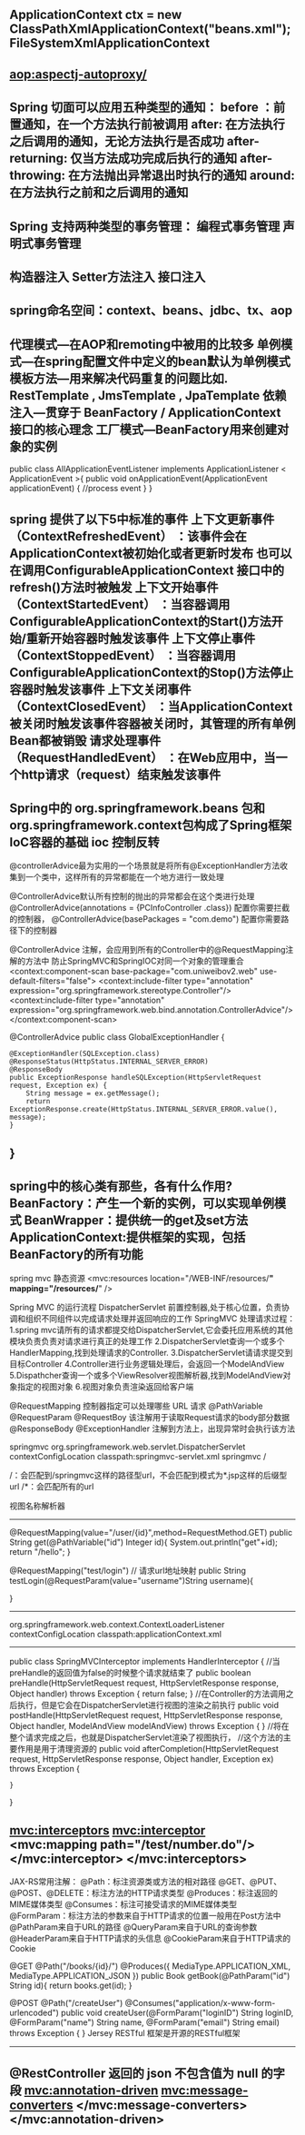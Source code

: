 ApplicationContext ctx = new ClassPathXmlApplicationContext("beans.xml");
FileSystemXmlApplicationContext
--------------------------------------------------------------------------------------
<!--启动@AspectJ支持-->
<aop:aspectj-autoproxy/>
--------------------------------------------------------------------------------------
Spring 切面可以应用五种类型的通知：
    before ：前置通知，在一个方法执行前被调用
    after:  在方法执行之后调用的通知，无论方法执行是否成功
    after-returning:  仅当方法成功完成后执行的通知
    after-throwing:  在方法抛出异常退出时执行的通知
    around:  在方法执行之前和之后调用的通知
--------------------------------------------------------------------------------------
Spring 支持两种类型的事务管理：
编程式事务管理
声明式事务管理
--------------------------------------------------------------------------------------
构造器注入
Setter方法注入
接口注入
--------------------------------------------------------------------------------------
spring命名空间：context、beans、jdbc、tx、aop
--------------------------------------------------------------------------------------
代理模式—在AOP和remoting中被用的比较多
单例模式—在spring配置文件中定义的bean默认为单例模式
模板方法—用来解决代码重复的问题比如.  RestTemplate ,  JmsTemplate ,  JpaTemplate
依赖注入—贯穿于 BeanFactory  /  ApplicationContext 接口的核心理念
工厂模式—BeanFactory用来创建对象的实例
--------------------------------------------------------------------------------------
public class AllApplicationEventListener implements ApplicationListener < ApplicationEvent >{
    public void onApplicationEvent(ApplicationEvent applicationEvent)
    {
        //process event
    }
}

spring 提供了以下5中标准的事件
上下文更新事件（ContextRefreshedEvent） ：该事件会在ApplicationContext被初始化或者更新时发布
也可以在调用ConfigurableApplicationContext 接口中的refresh()方法时被触发
上下文开始事件（ContextStartedEvent） ：当容器调用ConfigurableApplicationContext的Start()方法开始/重新开始容器时触发该事件
上下文停止事件（ContextStoppedEvent） ：当容器调用ConfigurableApplicationContext的Stop()方法停止容器时触发该事件
上下文关闭事件（ContextClosedEvent） ：当ApplicationContext被关闭时触发该事件容器被关闭时，其管理的所有单例Bean都被销毁
请求处理事件（RequestHandledEvent） ：在Web应用中，当一个http请求（request）结束触发该事件
--------------------------------------------------------------------------------------
Spring中的 org.springframework.beans 包和 org.springframework.context包构成了Spring框架IoC容器的基础
ioc 控制反转
--------------------------------------------------------------------------------------
@controllerAdvice最为实用的一个场景就是将所有@ExceptionHandler方法收集到一个类中，这样所有的异常都能在一个地方进行一致处理

@ControllerAdvice默认所有控制的抛出的异常都会在这个类进行处理
@ControllerAdvice(annotations = {PCInfoController .class}) 配置你需要拦截的控制器，
@ControllerAdvice(basePackages = "com.demo") 配置你需要路径下的控制器

@ControllerAdvice 注解，会应用到所有的Controller中的@RequestMapping注解的方法中
防止SpringMVC和SpringIOC对同一个对象的管理重合
<context:component-scan base-package="com.uniweibov2.web" use-default-filters="false">
  <context:include-filter type="annotation" expression="org.springframework.stereotype.Controller"/>
	<context:include-filter type="annotation" expression="org.springframework.web.bind.annotation.ControllerAdvice"/>
</context:component-scan>

@ControllerAdvice
public class GlobalExceptionHandler {

    @ExceptionHandler(SQLException.class)
    @ResponseStatus(HttpStatus.INTERNAL_SERVER_ERROR)
    @ResponseBody
    public ExceptionResponse handleSQLException(HttpServletRequest request, Exception ex) {
        String message = ex.getMessage();
        return ExceptionResponse.create(HttpStatus.INTERNAL_SERVER_ERROR.value(), message);
    }
}
--------------------------------------------------------------------------------------
spring中的核心类有那些，各有什么作用?
BeanFactory：产生一个新的实例，可以实现单例模式
BeanWrapper：提供统一的get及set方法
ApplicationContext:提供框架的实现，包括BeanFactory的所有功能
--------------------------------------------------------------------------------------
spring mvc 静态资源
<mvc:resources location="/WEB-INF/resources/**" mapping="/resources/**" />

Spring MVC 的运行流程
DispatcherServlet 前置控制器,处于核心位置，负责协调和组织不同组件以完成请求处理并返回响应的工作
SpringMVC 处理请求过程：
1.spring mvc请所有的请求都提交给DispatcherServlet,它会委托应用系统的其他模块负责负责对请求进行真正的处理工作
2.DispatcherServlet查询一个或多个HandlerMapping,找到处理请求的Controller.
3.DispatcherServlet请请求提交到目标Controller
4.Controller进行业务逻辑处理后，会返回一个ModelAndView
5.Dispathcher查询一个或多个ViewResolver视图解析器,找到ModelAndView对象指定的视图对象
6.视图对象负责渲染返回给客户端

@RequestMapping 控制器指定可以处理哪些 URL 请求
@PathVariable
@RequestParam
@RequestBoy 该注解用于读取Request请求的body部分数据
@ResponseBody
@ExceptionHandler 注解到方法上，出现异常时会执行该方法

<servlet>
      <servlet-name>springmvc</servlet-name>
      <servlet-class>org.springframework.web.servlet.DispatcherServlet</servlet-class>
      <init-param>
            <param-name>contextConfigLocation</param-name>
            <param-value>classpath:springmvc-servlet.xml</param-value>
      </init-param>
      <!-- <load-on-startup>1</load-on-startup> -->
  </servlet>

<servlet-mapping>
      <servlet-name>springmvc</servlet-name>
      <url-pattern>/</url-pattern>
</servlet-mapping>

<url-pattern>/</url-pattern>：会匹配到/springmvc这样的路径型url，不会匹配到模式为*.jsp这样的后缀型url
<url-pattern>/*</url-pattern>：会匹配所有的url

视图名称解析器
<bean class="org.springframework.web.servlet.view.InternalResourceViewResolver"
            id="internalResourceViewResolver">
        <!-- 前缀 -->
        <property name="prefix" value="/WEB-INF/jsp/" />
        <!-- 后缀 -->
        <property name="suffix" value=".jsp" />
</bean>

<!-- SpringMVC上传文件时，需要配置MultipartResolver处理器 -->
<bean id="multipartResolver" class="org.springframework.web.multipart.commons.CommonsMultipartResolver">
      <property name="defaultEncoding" value="UTF-8"/>
      <!-- 指定所上传文件的总大小不能超过200KB 所有文件的容量之和 -->
      <property name="maxUploadSize" value="200000"/>
</bean>

--------------------------------------------------------------------------------------
@RequestMapping(value="/user/{id}",method=RequestMethod.GET)
public String get(@PathVariable("id") Integer id){
       System.out.println("get"+id);
       return "/hello";
}

@RequestMapping("test/login")  // 请求url地址映射
public String testLogin(@RequestParam(value="username")String username){

}

--------------------------------------------------------------------------------------
 <!-- 监听spring上下文容器 -->
<listener>
     <listener-class>org.springframework.web.context.ContextLoaderListener</listener-class>
 </listener>
<context-param>
    <param-name>contextConfigLocation</param-name>
    <param-value>classpath:applicationContext.xml</param-value>
</context-param>

--------------------------------------------------------------------------------------
public class SpringMVCInterceptor implements HandlerInterceptor {
    //当preHandle的返回值为false的时候整个请求就结束了
    public boolean preHandle(HttpServletRequest request,
         HttpServletResponse response, Object handler) throws Exception {
       return false;
    }
    //在Controller的方法调用之后执行，但是它会在DispatcherServlet进行视图的渲染之前执行
    public void postHandle(HttpServletRequest request,
            HttpServletResponse response, Object handler,
            ModelAndView modelAndView) throws Exception {
    }
    //将在整个请求完成之后，也就是DispatcherServlet渲染了视图执行，
    //这个方法的主要作用是用于清理资源的
    public void afterCompletion(HttpServletRequest request,
            HttpServletResponse response, Object handler, Exception ex)
          throws Exception {

    }

}

<mvc:interceptors>
    <!-- 使用bean定义一个Interceptor，直接定义在mvc:interceptors根下面的Interceptor将拦截所有的请求 -->
    <bean class="com.host.app.web.interceptor.AllInterceptor"/>
    <mvc:interceptor>
        <mvc:mapping path="/test/number.do"/>
        <!-- 定义在mvc:interceptor下面的表示是对特定的请求才进行拦截的 -->
        <bean class="com.host.app.web.interceptor.LoginInterceptor"/>
    </mvc:interceptor>
</mvc:interceptors>
--------------------------------------------------------------------------------------
JAX-RS常用注解：
@Path：标注资源类或方法的相对路径
@GET、@PUT、@POST、@DELETE：标注方法的HTTP请求类型
@Produces：标注返回的MIME媒体类型
@Consumes：标注可接受请求的MIME媒体类型
@FormParam：标注方法的参数来自于HTTP请求的位置一般用在Post方法中
@PathParam来自于URL的路径
@QueryParam来自于URL的查询参数
@HeaderParam来自于HTTP请求的头信息
@CookieParam来自于HTTP请求的Cookie

@GET
@Path("/books/{id}/")
@Produces({ MediaType.APPLICATION_XML, MediaType.APPLICATION_JSON })
public Book getBook(@PathParam("id") String id){
  return books.get(id);
}

@POST
@Path("/createUser")
@Consumes("application/x-www-form-urlencoded")
public void createUser(@FormParam("loginID") String loginID, @FormParam("name") String name,
    @FormParam("email") String email) throws Exception {
}
Jersey RESTful 框架是开源的RESTful框架

--------------------------------------------------------------------------------------
@RestController 返回的 json 不包含值为 null 的字段
<mvc:annotation-driven>
	<mvc:message-converters>
		<bean class="org.springframework.http.converter.json.MappingJackson2HttpMessageConverter">
			<property name="objectMapper">
				<bean class="com.fasterxml.jackson.databind.ObjectMapper">
					<property name="serializationInclusion" value="NON_NULL"/>
				</bean>
			</property>
		</bean>
	</mvc:message-converters>
</mvc:annotation-driven>
--------------------------------------------------------------------------------------